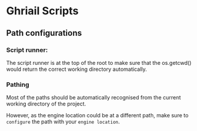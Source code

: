 # Ghriail Scripts

## Path configurations

### Script runner:

The script runner is at the top of the root to make sure that the os.getcwd() would return the correct working directory automatically.

### Pathing

Most of the paths should be automatically recognised from the current working directory of the project.

However, as the engine location could be at a different path, make sure to `configure` the path with your `engine location`.